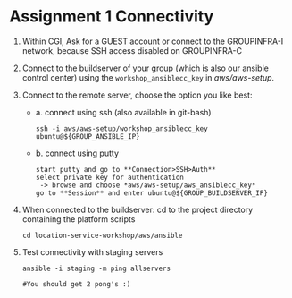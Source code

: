 # Assignment 1 Connectivity

 1. Within CGI, Ask for a GUEST account or connect to the GROUPINFRA-I network, because SSH access disabled on GROUPINFRA-C
 2. Connect to the buildserver of your group (which is also our ansible control center) using the `workshop_ansiblecc_key` 
    in *aws/aws-setup*.

 3. Connect to the remote server, choose the option you like best: 
 
    - a. connect using ssh (also available in git-bash)
  
          ssh -i aws/aws-setup/workshop_ansiblecc_key ubuntu@${GROUP_ANSIBLE_IP}
  
    - b. connect using putty
    
          start putty and go to **Connection>SSH>Auth**
          select private key for authentication
           -> browse and choose *aws/aws-setup/aws_ansiblecc_key*
          go to **Session** and enter ubuntu@${GROUP_BUILDSERVER_IP}

 4. When connected to the buildserver: cd to the project directory containing the platform scripts 
 
        cd location-service-workshop/aws/ansible
         
 5. Test connectivity with staging servers 
 
        ansible -i staging -m ping allservers
       
        #You should get 2 pong's :)
         